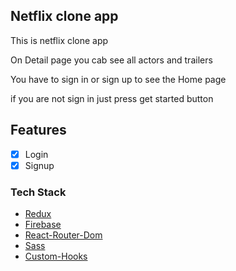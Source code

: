 ## Netflix clone app

This is netflix clone app

On Detail page you cab see all actors and trailers

You have to sign in or sign up to see the Home page

if you are not sign in just press get started button

## Features

- [x] Login
- [x] Signup

### Tech Stack

- [Redux](https://redux.js.org/)
- [Firebase](https://firebase.google.com/)
- [React-Router-Dom](https://reacttraining.com/react-router/web/guides/quick-start)
- [Sass](https://sass-lang.com/)
- [Custom-Hooks](https://reactjs.org/docs/hooks-custom.html)